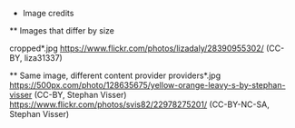 * Image credits

** Images that differ by size

cropped*.jpg
https://www.flickr.com/photos/lizadaly/28390955302/ (CC-BY, liza31337)

** Same image, different content provider 
providers*.jpg
https://500px.com/photo/128635675/yellow-orange-leavy-s-by-stephan-visser (CC-BY, Stephan Visser)
https://www.flickr.com/photos/svis82/22978275201/ (CC-BY-NC-SA, Stephan Visser)

